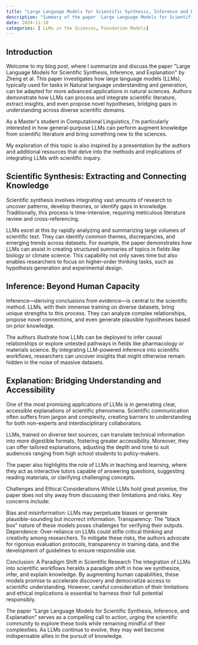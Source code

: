 ```yaml
---
title: "Large Language Models for Scientific Synthesis, Inference and Explanation"
description: "Summary of the paper 'Large Language Models for Scientific Synthesis, Inference and Explanation'"
date: 2024-11-18
categories: [ LLMs in the Sciences, Foundation Models]
---
```

## Introduction
Welcome to my blog post, where I summarize and discuss the paper "Large Language Models for Scientific Synthesis, Inference, and Explanation" by Zheng et al. This paper investigates how large language models (LLMs), typically used for tasks in Natural language understanding and generation, can be adapted for more advanced applications in natural sciences. Authors demonstrate how LLMs can process and integrate scientific literature, extract insights, and even propose novel hypotheses, bridging gaps in understanding across diverse scientific domains.

As a Master's student in Computational Linguistics, I'm particularly interested in how general-purpose LLMs can perform augment knowledge from scientific literature and bring something new to the sciences. 

My exploration of this topic is also inspired by a presentation by the authors and additional resources that delve into the methods and implications of integrating LLMs with scientific inquiry.


## Scientific Synthesis: Extracting and Connecting Knowledge
Scientific synthesis involves integrating vast amounts of research to uncover patterns, develop theories, or identify gaps in knowledge. Traditionally, this process is time-intensive, requiring meticulous literature review and cross-referencing.

LLMs excel at this by rapidly analyzing and summarizing large volumes of scientific text. They can identify common themes, discrepancies, and emerging trends across datasets. For example, the paper demonstrates how LLMs can assist in creating structured summaries of topics in fields like biology or climate science. This capability not only saves time but also enables researchers to focus on higher-order thinking tasks, such as hypothesis generation and experimental design.

## Inference: Beyond Human Capacity
Inference—deriving conclusions from evidence—is central to the scientific method. LLMs, with their immense training on diverse datasets, bring unique strengths to this process. They can analyze complex relationships, propose novel connections, and even generate plausible hypotheses based on prior knowledge.

The authors illustrate how LLMs can be deployed to infer causal relationships or explore untested pathways in fields like pharmacology or materials science. By integrating LLM-powered inference into scientific workflows, researchers can uncover insights that might otherwise remain hidden in the noise of massive datasets.

## Explanation: Bridging Understanding and Accessibility
One of the most promising applications of LLMs is in generating clear, accessible explanations of scientific phenomena. Scientific communication often suffers from jargon and complexity, creating barriers to understanding for both non-experts and interdisciplinary collaborators.

LLMs, trained on diverse text sources, can translate technical information into more digestible formats, fostering greater accessibility. Moreover, they can offer tailored explanations, adjusting the depth and tone to suit audiences ranging from high school students to policy-makers.

The paper also highlights the role of LLMs in teaching and learning, where they act as interactive tutors capable of answering questions, suggesting reading materials, or clarifying challenging concepts.

Challenges and Ethical Considerations
While LLMs hold great promise, the paper does not shy away from discussing their limitations and risks. Key concerns include:

Bias and misinformation: LLMs may perpetuate biases or generate plausible-sounding but incorrect information.
Transparency: The "black box" nature of these models poses challenges for verifying their outputs.
Dependence: Over-reliance on LLMs could stifle critical thinking and creativity among researchers.
To mitigate these risks, the authors advocate for rigorous evaluation protocols, transparency in training data, and the development of guidelines to ensure responsible use.

Conclusion: A Paradigm Shift in Scientific Research
The integration of LLMs into scientific workflows heralds a paradigm shift in how we synthesize, infer, and explain knowledge. By augmenting human capabilities, these models promise to accelerate discovery and democratize access to scientific understanding. However, careful consideration of their limitations and ethical implications is essential to harness their full potential responsibly.

The paper "Large Language Models for Scientific Synthesis, Inference, and Explanation" serves as a compelling call to action, urging the scientific community to explore these tools while remaining mindful of their complexities. As LLMs continue to evolve, they may well become indispensable allies in the pursuit of knowledge.

